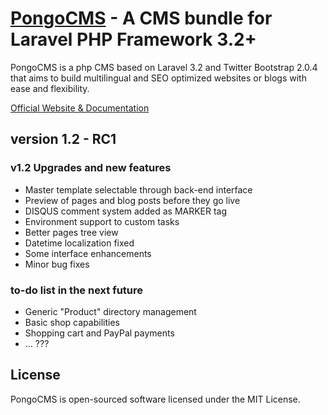 # [PongoCMS](http://pongocms.com) - A CMS bundle for Laravel PHP Framework 3.2+

PongoCMS is a php CMS based on Laravel 3.2 and Twitter Bootstrap 2.0.4 that aims to build
multilingual and SEO optimized websites or blogs with ease and flexibility.

[Official Website & Documentation](http://pongocms.com)

## version 1.2 - RC1

### v1.2 Upgrades and new features

- Master template selectable through back-end interface
- Preview of pages and blog posts before they go live
- DISQUS comment system added as MARKER tag
- Environment support to custom tasks
- Better pages tree view
- Datetime localization fixed
- Some interface enhancements
- Minor bug fixes

### to-do list in the next future

- Generic "Product" directory management
- Basic shop capabilities
- Shopping cart and PayPal payments
- ... ???

## License

PongoCMS is open-sourced software licensed under the MIT License.
